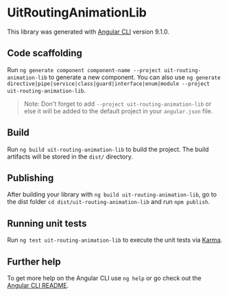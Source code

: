 # UitRoutingAnimationLib

This library was generated with [Angular CLI](https://github.com/angular/angular-cli) version 9.1.0.

## Code scaffolding

Run `ng generate component component-name --project uit-routing-animation-lib` to generate a new component. You can also use `ng generate directive|pipe|service|class|guard|interface|enum|module --project uit-routing-animation-lib`.
> Note: Don't forget to add `--project uit-routing-animation-lib` or else it will be added to the default project in your `angular.json` file. 

## Build

Run `ng build uit-routing-animation-lib` to build the project. The build artifacts will be stored in the `dist/` directory.

## Publishing

After building your library with `ng build uit-routing-animation-lib`, go to the dist folder `cd dist/uit-routing-animation-lib` and run `npm publish`.

## Running unit tests

Run `ng test uit-routing-animation-lib` to execute the unit tests via [Karma](https://karma-runner.github.io).

## Further help

To get more help on the Angular CLI use `ng help` or go check out the [Angular CLI README](https://github.com/angular/angular-cli/blob/master/README.md).
